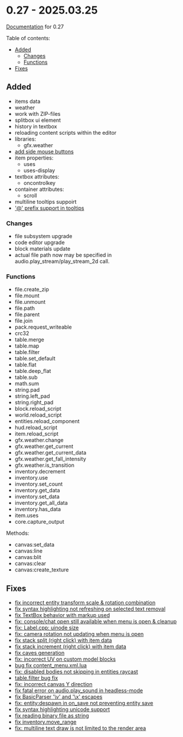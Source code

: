 # 0.27 - 2025.03.25

[Documentation](https://github.com/MihailRis/VoxelEngine-Cpp/tree/release-0.27/doc/en/main-page.md) for 0.27

Table of contents:

- [Added](#added)
    - [Changes](#changes)
    - [Functions](#functions)
- [Fixes](#fixes)

## Added

- items data
- weather
- work with ZIP-files
- splitbox ui element
- history in textbox
- reloading content scripts within the editor
- libraries:
    - gfx.weather
- [add side mouse buttons](https://github.com/MihailRis/VoxelEngine-Cpp/pull/461)
- item properties:
    - uses
    - uses-display
- textbox attributes:
    - oncontrolkey
- container attributes:
    - scroll
- multiline tooltips suppoirt
- ['@' prefix support in tooltips](https://github.com/MihailRis/VoxelEngine-Cpp/commit/fa990e393986aad07e9fb9a570338b08fd4f9a0c)

### Changes

- file subsystem upgrade
- code editor upgrade
- block materials update
- actual file path now may be specified in audio.play_stream/play_stream_2d call.

### Functions

- file.create_zip
- file.mount
- file.unmount
- file.path
- file.parent
- file.join
- pack.request_writeable
- crc32
- table.merge
- table.map
- table.filter
- table.set_default
- table.flat
- table.deep_flat
- table.sub
- math.sum
- string.pad
- string.left_pad
- string.right_pad
- block.reload_script
- world.reload_script
- entities.reload_component
- hud.reload_script
- item.reload_script
- gfx.weather.change
- gfx.weather.get_current
- gfx.weather.get_current_data
- gfx.weather.get_fall_intensity
- gfx.weather.is_transition
- inventory.decrement
- inventory.use
- inventory.set_count
- inventory.get_data
- inventory.set_data
- inventory.get_all_data
- inventory.has_data
- item.uses
- core.capture_output

Methods:

- canvas:set_data
- canvas:line
- canvas:blit
- canvas:clear
- canvas:create_texture

## Fixes

- [fix incorrect entity transform scale & rotation combination](https://github.com/MihailRis/VoxelEngine-Cpp/commit/b832b9850f709053b43714bb0e3481560711e872)
- [fix syntax highlighting not refreshing on selected text removal](https://github.com/MihailRis/VoxelEngine-Cpp/commit/33795f06f710de569a24b2d1937310b16dd040f5)
- [fix TextBox behavior with markup used](https://github.com/MihailRis/VoxelEngine-Cpp/commit/31d5cb68800d965a668a67fd60bb4d3365181242)
- [fix: console/chat open still available when menu is open & cleanup](https://github.com/MihailRis/VoxelEngine-Cpp/commit/c7061c70cb3b6382197c93d9442bfbb4c9fc1def)
- [fix: Label.cpp: uinode size](https://github.com/MihailRis/VoxelEngine-Cpp/commit/6e8a4bacff77b7eba39393bcc8a5fb417a288884)
- [fix: camera rotation not updating when menu is open](https://github.com/MihailRis/VoxelEngine-Cpp/commit/801354c15d96343b00963183f6f08219bd375ee8)
- [fix stack split (right click) with item data](https://github.com/MihailRis/VoxelEngine-Cpp/commit/6ef82982bdc813bfc5c0ed2437a1a3fa9a2242d1)
- [fix stack increment (right click) with item data](https://github.com/MihailRis/VoxelEngine-Cpp/commit/449b0ebca464f913f63913ad7af91811c717c349)
- [fix caves generation](https://github.com/MihailRis/VoxelEngine-Cpp/commit/4c8b0824181f05aa5611a1e077f999788f575c42)
- [fix: incorrect UV on custom model blocks](https://github.com/MihailRis/VoxelEngine-Cpp/commit/12105c29335481de429c8e6acc953e8cbcdc6ecf)
- [bug fix content_menu.xml.lua](https://github.com/MihailRis/VoxelEngine-Cpp/commit/15e143afb0364f816a1033868b2501c9a9e69fda)
- [fix: disabled bodies not skipping in entities raycast](https://github.com/MihailRis/VoxelEngine-Cpp/commit/5e10afc9b5d6582617fe34ec37abdb682e46197a)
- [table.filter bug fix](https://github.com/MihailRis/VoxelEngine-Cpp/pull/481)
- [fix: incorrect canvas Y direction](https://github.com/MihailRis/VoxelEngine-Cpp/commit/ee3fbc68314865384d2a7d78a22221b5987979a4)
- [fix fatal error on audio.play_sound in headless-mode](https://github.com/MihailRis/VoxelEngine-Cpp/commit/a74a4fcf5366c8f78625f7087f42a8150f6896e0)
- [fix BasicParser '\v' and '\x' escapes](https://github.com/MihailRis/VoxelEngine-Cpp/commit/8b0935d2b745acb11cba9c8bc647b4186d1817a3)
- [fix: entity:despawn in on_save not preventing entity save](https://github.com/MihailRis/VoxelEngine-Cpp/pull/480)
- [fix syntax highlighting unicode support](https://github.com/MihailRis/VoxelEngine-Cpp/pull/475)
- [fix reading binary file as string](https://github.com/MihailRis/VoxelEngine-Cpp/commit/104cc116456aba6e569892521ecae92d8bf6b9ff)
- [fix inventory.move_range](https://github.com/MihailRis/VoxelEngine-Cpp/commit/f5a4b5ca79806418b0736d3f84e9efa8d9992a34)
- [fix: multiline text draw is not limited to the render area](https://github.com/MihailRis/VoxelEngine-Cpp/commit/a8067ad9d634cb3fc4632378277d62b32e4afb15)
